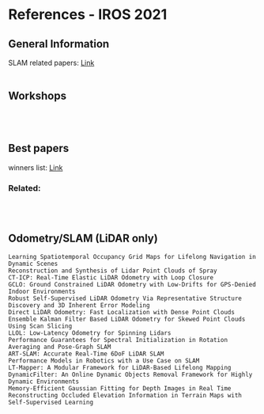# References - IROS 2021

<!---
Started to write on Oct 21 2021
Zahra
-->


## General Information
SLAM related papers: [Link](https://github.com/Taeyoung96/ICRA-2022-SLAM-paper-list#lidar-odometry--lidar-slam)
<br/>
<br/>


## Workshops


<br/>
<br/>


## Best papers
winners list: [Link](https://www.icra2022.org/program/awards)
### Related:


<br/>
<br/>


## Odometry/SLAM (LiDAR only)
    Learning Spatiotemporal Occupancy Grid Maps for Lifelong Navigation in Dynamic Scenes
    Reconstruction and Synthesis of Lidar Point Clouds of Spray
    CT-ICP: Real-Time Elastic LiDAR Odometry with Loop Closure
    GCLO: Ground Constrained LiDAR Odometry with Low-Drifts for GPS-Denied Indoor Environments
    Robust Self-Supervised LiDAR Odometry Via Representative Structure Discovery and 3D Inherent Error Modeling
    Direct LiDAR Odometry: Fast Localization with Dense Point Clouds
    Ensemble Kalman Filter Based LiDAR Odometry for Skewed Point Clouds Using Scan Slicing
    LLOL: Low-Latency Odometry for Spinning Lidars
    Performance Guarantees for Spectral Initialization in Rotation Averaging and Pose-Graph SLAM
    ART-SLAM: Accurate Real-Time 6DoF LiDAR SLAM
    Performance Models in Robotics with a Use Case on SLAM
    LT-Mapper: A Modular Framework for LiDAR-Based Lifelong Mapping
    DynamicFilter: An Online Dynamic Objects Removal Framework for Highly Dynamic Environments
    Memory-Efficient Gaussian Fitting for Depth Images in Real Time
    Reconstructing Occluded Elevation Information in Terrain Maps with Self-Supervised Learning

<br/>



